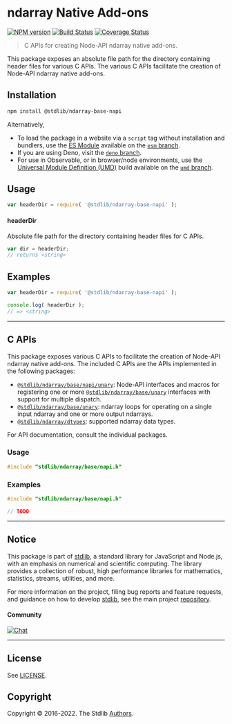 <!--

@license Apache-2.0

Copyright (c) 2021 The Stdlib Authors.

Licensed under the Apache License, Version 2.0 (the "License");
you may not use this file except in compliance with the License.
You may obtain a copy of the License at

   http://www.apache.org/licenses/LICENSE-2.0

Unless required by applicable law or agreed to in writing, software
distributed under the License is distributed on an "AS IS" BASIS,
WITHOUT WARRANTIES OR CONDITIONS OF ANY KIND, either express or implied.
See the License for the specific language governing permissions and
limitations under the License.

-->

# ndarray Native Add-ons

[![NPM version][npm-image]][npm-url] [![Build Status][test-image]][test-url] [![Coverage Status][coverage-image]][coverage-url] <!-- [![dependencies][dependencies-image]][dependencies-url] -->

> C APIs for creating Node-API ndarray native add-ons.

<!-- Section to include introductory text. Make sure to keep an empty line after the intro `section` element and another before the `/section` close. -->

<section class="intro">

This package exposes an absolute file path for the directory containing header files for various C APIs. The various C APIs facilitate the creation of Node-API ndarray native add-ons.

</section>

<!-- /.intro -->

<!-- Package usage documentation. -->

<section class="installation">

## Installation

```bash
npm install @stdlib/ndarray-base-napi
```

Alternatively,

-   To load the package in a website via a `script` tag without installation and bundlers, use the [ES Module][es-module] available on the [`esm` branch][esm-url].
-   If you are using Deno, visit the [`deno` branch][deno-url].
-   For use in Observable, or in browser/node environments, use the [Universal Module Definition (UMD)][umd] build available on the [`umd` branch][umd-url].

</section>

<section class="usage">

## Usage

```javascript
var headerDir = require( '@stdlib/ndarray-base-napi' );
```

#### headerDir

Absolute file path for the directory containing header files for C APIs.

```javascript
var dir = headerDir;
// returns <string>
```

</section>

<!-- /.usage -->

<!-- Package usage notes. Make sure to keep an empty line after the `section` element and another before the `/section` close. -->

<section class="notes">

</section>

<!-- /.notes -->

<!-- Package usage examples. -->

<section class="examples">

## Examples

```javascript
var headerDir = require( '@stdlib/ndarray-base-napi' );

console.log( headerDir );
// => <string>
```

</section>

<!-- /.examples -->

<!-- C interface documentation. -->

* * *

<section class="c">

## C APIs

<!-- Section to include introductory text. Make sure to keep an empty line after the intro `section` element and another before the `/section` close. -->

<section class="intro">

This package exposes various C APIs to facilitate the creation of Node-API ndarray native add-ons. The included C APIs are the APIs implemented in the following packages:

<!-- NOTE: please keep in alphabetical order -->

-   [`@stdlib/ndarray/base/napi/unary`][@stdlib/ndarray/base/napi/unary]: Node-API interfaces and macros for registering one or more [`@stdlib/ndarray/base/unary`][@stdlib/ndarray/base/unary] interfaces with support for multiple dispatch.
-   [`@stdlib/ndarray/base/unary`][@stdlib/ndarray/base/unary]: ndarray loops for operating on a single input ndarray and one or more output ndarrays.
-   [`@stdlib/ndarray/dtypes`][@stdlib/ndarray/dtypes]: supported ndarray data types.

For API documentation, consult the individual packages.

</section>

<!-- /.intro -->

<!-- C usage documentation. -->

<section class="usage">

### Usage

```c
#include "stdlib/ndarray/base/napi.h"
```

</section>

<!-- /.usage -->

<!-- C API usage notes. Make sure to keep an empty line after the `section` element and another before the `/section` close. -->

<section class="notes">

</section>

<!-- /.notes -->

<!-- C API usage examples. -->

<section class="examples">

### Examples

```c
#include "stdlib/ndarray/base/napi.h"

// TODO
```

</section>

<!-- /.examples -->

</section>

<!-- /.c -->

<!-- Section to include cited references. If references are included, add a horizontal rule *before* the section. Make sure to keep an empty line after the `section` element and another before the `/section` close. -->

<section class="references">

</section>

<!-- /.references -->

<!-- Section for related `stdlib` packages. Do not manually edit this section, as it is automatically populated. -->

<section class="related">

</section>

<!-- /.related -->

<!-- Section for all links. Make sure to keep an empty line after the `section` element and another before the `/section` close. -->


<section class="main-repo" >

* * *

## Notice

This package is part of [stdlib][stdlib], a standard library for JavaScript and Node.js, with an emphasis on numerical and scientific computing. The library provides a collection of robust, high performance libraries for mathematics, statistics, streams, utilities, and more.

For more information on the project, filing bug reports and feature requests, and guidance on how to develop [stdlib][stdlib], see the main project [repository][stdlib].

#### Community

[![Chat][chat-image]][chat-url]

---

## License

See [LICENSE][stdlib-license].


## Copyright

Copyright &copy; 2016-2022. The Stdlib [Authors][stdlib-authors].

</section>

<!-- /.stdlib -->

<!-- Section for all links. Make sure to keep an empty line after the `section` element and another before the `/section` close. -->

<section class="links">

[npm-image]: http://img.shields.io/npm/v/@stdlib/ndarray-base-napi.svg
[npm-url]: https://npmjs.org/package/@stdlib/ndarray-base-napi

[test-image]: https://github.com/stdlib-js/ndarray-base-napi/actions/workflows/test.yml/badge.svg?branch=main
[test-url]: https://github.com/stdlib-js/ndarray-base-napi/actions/workflows/test.yml?query=branch:main

[coverage-image]: https://img.shields.io/codecov/c/github/stdlib-js/ndarray-base-napi/main.svg
[coverage-url]: https://codecov.io/github/stdlib-js/ndarray-base-napi?branch=main

<!--

[dependencies-image]: https://img.shields.io/david/stdlib-js/ndarray-base-napi.svg
[dependencies-url]: https://david-dm.org/stdlib-js/ndarray-base-napi/main

-->

[umd]: https://github.com/umdjs/umd
[es-module]: https://developer.mozilla.org/en-US/docs/Web/JavaScript/Guide/Modules

[deno-url]: https://github.com/stdlib-js/ndarray-base-napi/tree/deno
[umd-url]: https://github.com/stdlib-js/ndarray-base-napi/tree/umd
[esm-url]: https://github.com/stdlib-js/ndarray-base-napi/tree/esm

[chat-image]: https://img.shields.io/gitter/room/stdlib-js/stdlib.svg
[chat-url]: https://gitter.im/stdlib-js/stdlib/

[stdlib]: https://github.com/stdlib-js/stdlib

[stdlib-authors]: https://github.com/stdlib-js/stdlib/graphs/contributors

[stdlib-license]: https://raw.githubusercontent.com/stdlib-js/ndarray-base-napi/main/LICENSE

[@stdlib/ndarray/base/napi/unary]: https://github.com/stdlib-js/ndarray-base-napi-unary

[@stdlib/ndarray/base/unary]: https://github.com/stdlib-js/ndarray-base-unary

[@stdlib/ndarray/dtypes]: https://github.com/stdlib-js/ndarray-dtypes

</section>

<!-- /.links -->
